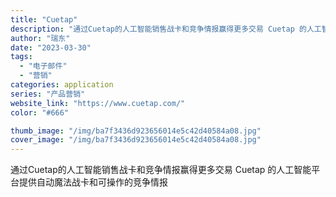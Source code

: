 ```yaml
---
title: "Cuetap"
description: "通过Cuetap的人工智能销售战卡和竞争情报赢得更多交易 Cuetap 的人工智能平台提供自动魔法战卡和可操作的竞争情报"
author: "瑞东"
date: "2023-03-30"
tags:
  - "电子邮件"
  - "营销"
categories: application
series: "产品营销"
website_link: "https://www.cuetap.com/"
color: "#666"

thumb_image: "/img/ba7f3436d923656014e5c42d40584a08.jpg"
cover_image: "/img/ba7f3436d923656014e5c42d40584a08.jpg"
---
```


通过Cuetap的人工智能销售战卡和竞争情报赢得更多交易 Cuetap 的人工智能平台提供自动魔法战卡和可操作的竞争情报